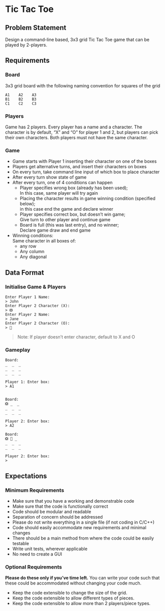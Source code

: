 # Tic Tac Toe

## Problem Statement 

Design a command-line based, 3x3 grid Tic Tac Toe game that can be played by 2-players.

## Requirements 

### Board 

3x3 grid board with the following naming convention for squares of the grid

```
A1    A2    A3
B1    B2    B3
C1    C2    C3
```

### Players 

Game has 2 players. Every player has a name and a character. The character is by default, “X” and “O” for player 1 and 2, but players can pick their own characters. Both players must not have the same character. 

### Game 

- Game starts with Player 1 inserting their character on one of the boxes 
- Players get alternative turns, and insert their characters on boxes 
- On every turn, take command line input of which box to place character
- After every turn show state of game 
- After every turn, one of 4 conditions can happen 
  - Player specifies wrong box (already has been used);  
    In this case, same player will try again 
  - Placing the character results in game winning condition (specified below);  
    in this case end the game and declare winner 
  - Player specifies correct box, but doesn’t win game;  
    Give turn to other player and continue game  
  - Board is full (this was last entry), and no winner;  
    Declare game draw and end game 
- Winning conditions:   
  Same character in all boxes of: 
    - any row
    - Any column
    - Any diagonal 

## Data Format

### Initialise Game & Players 

```
Enter Player 1 Name: 
> John 
Enter Player 2 Character (X):
> ❎
Enter Player 2 Name:
> Jane 
Enter Player 2 Character (O):
> 🛑
``` 

> Note: If player doesn’t enter character, default to X and O 


### Gameplay 

```
Board: 
_  _  _
_  _  _
_  _  _

Player 1: Enter box: 
> A1 


Board: 
❎ _  _
_  _  _
_  _  _

Player 2: Enter box: 
> A2 

Board: 
❎ 🛑 _
_  _  _
_  _  _

Player 2: Enter box: 
> 
```

## Expectations 

### Minimum Requirements 
- Make sure that you have a working and demonstrable code
- Make sure that the code is functionally correct
- Code should be modular and readable
- Separation of concern should be addressed
- Please do not write everything in a single file (if not coding in C/C++)
- Code should easily accommodate new requirements and minimal changes
- There should be a main method from where the code could be easily testable
- Write unit tests, wherever applicable
- No need to create a GUI

### Optional Requirements 
**Please do these only if you’ve time left.** You can write your code such that these could be accommodated without changing your code much.

- Keep the code extensible to change the size of the grid.
- Keep the code extensible to allow different types of pieces.
- Keep the code extensible to allow more than 2 players/piece types.


 

